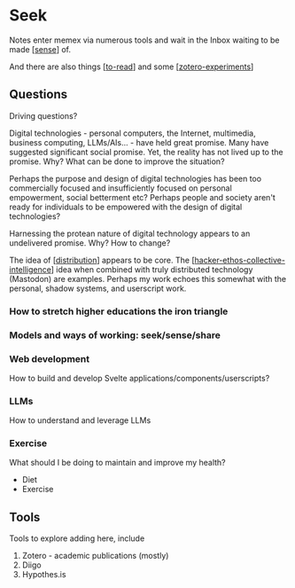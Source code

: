 # Seek

Notes enter memex via numerous tools and wait in the Inbox waiting to be made [[sense]] of.

And there are also things [[to-read]] and some [[zotero-experiments]]

## Questions

Driving questions? 

Digital technologies - personal computers, the Internet, multimedia, business computing, LLMs/AIs... - have held great promise. Many have suggested significant social promise. Yet, the reality has not lived up to the promise. Why? What can be done to improve the situation?

Perhaps the purpose and design of digital technologies has been too commercially focused and insufficiently focused on personal empowerment, social betterment etc? Perhaps people and society aren't ready for individuals to be empowered with the design of digital technologies? 

Harnessing the protean nature of digital technology appears to an undelivered promise. Why? How to change?

The idea of [[distribution]] appears to be core. The [[hacker-ethos-collective-intelligence]] idea when combined with truly distributed technology (Mastodon) are examples.  Perhaps my work echoes this somewhat with the personal, shadow systems, and userscript work.

### How to stretch higher educations the iron triangle

### Models and ways of working: seek/sense/share 


### Web development

How to build and develop Svelte applications/components/userscripts?

### LLMs 

How to understand and leverage LLMs

### Exercise 

What should I be doing to maintain and improve my health?

- Diet 
- Exercise 

## Tools

Tools to explore adding here, include

1. Zotero - academic publications (mostly)
2. Diigo
3. Hypothes.is

[//begin]: # "Autogenerated link references for markdown compatibility"
[sense]: ../sense/sense "Sense"
[to-read]: to-read "To read"
[zotero-experiments]: process/zotero-experiments "Experiments with Zotero"
[distribution]: ../sense/Distribution/distribution "Distribution"
[hacker-ethos-collective-intelligence]: ../sense/Distribution/hacker-ethos-collective-intelligence "Hacker Ethos as Collective Intelligence"
[//end]: # "Autogenerated link references"